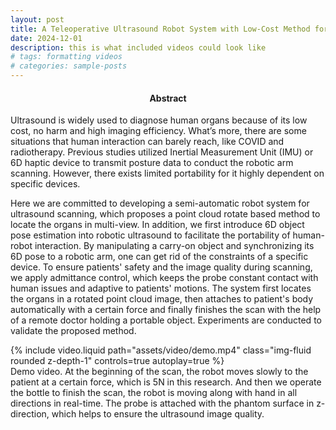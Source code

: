 ```yaml
---
layout: post
title: A Teleoperative Ultrasound Robot System with Low-Cost Method for Real-World Image Acquisition
date: 2024-12-01
description: this is what included videos could look like
# tags: formatting videos
# categories: sample-posts
---
```

<center>
<h4><strong>Abstract</strong></h4>
</center>
Ultrasound is widely used to diagnose human organs because of its low cost, no harm and high imaging efficiency. What’s more, there are some situations that human interaction can barely reach, like COVID and radiotherapy. 
Previous studies utilized Inertial Measurement Unit (IMU) or 6D haptic device to transmit posture data to conduct the robotic arm scanning. However, there exists limited portability for it highly dependent on specific devices.

Here we are committed to developing a semi-automatic robot system for ultrasound scanning, which proposes a point cloud rotate based method to locate the organs in multi-view. In addition, we first introduce 6D object pose estimation into robotic ultrasound to facilitate the portability of human-robot interaction. By manipulating a carry-on object and synchronizing its 6D pose to a robotic arm, one can get rid of the constraints of a specific device. To ensure patients' safety and the image quality during scanning, we apply admittance control, which keeps the probe constant contact with human issues and adaptive to patients' motions. The system first locates the organs in a rotated point cloud image, then attaches to patient's body automatically with a certain force and finally finishes the scan with the help of a remote doctor holding a portable object.
Experiments are conducted to validate the proposed method.


<div class="row mt-3">
    <div class="col-sm mt-3 mt-md-0">
        {% include video.liquid path="assets/video/demo.mp4" class="img-fluid rounded z-depth-1" controls=true autoplay=true %}
    </div>
</div>
<div class="caption">
    Demo video. At the beginning of the scan, the robot moves slowly to the patient at a certain force, which is 5N in this research. And then we operate the bottle to finish the scan, the robot is moving along with hand in all directions in real-time. The probe is attached with the phantom surface in z-direction, which helps to ensure the ultrasound image quality.

</div>

<!-- It does also support embedding videos from different sources. Here are some examples:

<div class="row mt-3">
    <div class="col-sm mt-3 mt-md-0">
        {% include video.liquid path="https://www.youtube.com/embed/jNQXAC9IVRw" class="img-fluid rounded z-depth-1" %}
    </div>
    <div class="col-sm mt-3 mt-md-0">
        {% include video.liquid path="https://player.vimeo.com/video/524933864?h=1ac4fd9fb4&title=0&byline=0&portrait=0" class="img-fluid rounded z-depth-1" %}
    </div>
</div> -->
